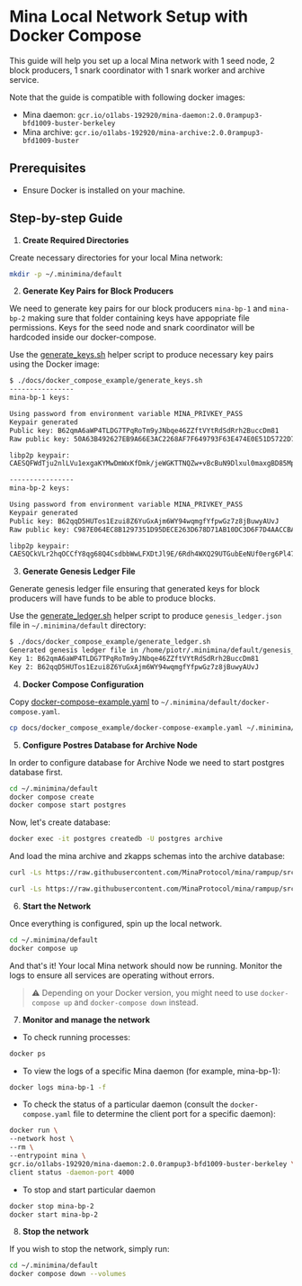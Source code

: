 # Mina Local Network Setup with Docker Compose

This guide will help you set up a local Mina network with 1 seed node, 2 block producers, 1 snark coordinator with 1 snark worker and archive service.

Note that the guide is compatible with following docker images:
 - Mina daemon: `gcr.io/o1labs-192920/mina-daemon:2.0.0rampup3-bfd1009-buster-berkeley`
 - Mina archive: `gcr.io/o1labs-192920/mina-archive:2.0.0rampup3-bfd1009-buster`

## Prerequisites

- Ensure Docker is installed on your machine.

## Step-by-step Guide

1. **Create Required Directories**

Create necessary directories for your local Mina network:

```bash
mkdir -p ~/.minimina/default
```

2. **Generate Key Pairs for Block Producers**

We need to generate key pairs for our block producers `mina-bp-1` and `mina-bp-2` making sure that folder containing keys have appopriate file permissions. Keys for the seed node and snark coordinator will be hardcoded inside our docker-compose.

Use the [generate_keys.sh](generate_keys.sh) helper script to produce necessary key pairs using the Docker image:

```bash
$ ./docs/docker_compose_example/generate_keys.sh
----------------
mina-bp-1 keys: 

Using password from environment variable MINA_PRIVKEY_PASS
Keypair generated
Public key: B62qmA6aWP4TLDG7TPqRoTm9yJNbqe46ZZftVYtRdSdRrh2BuccDm81
Raw public key: 50A63B492627EB9A66E3AC2268AF7F649793F63E474E0E51D5722D79D13D4591

libp2p keypair:
CAESQFWdTju2nlLVu1exgaKYMwDmWxKfDmk/jeWGKTTNQZw+vBcBuN9Dlxul0maxgBD85Mp4rYPuKmGNbXXTXk8+GWg=,CAESILwXAbjfQ5cbpdJmsYAQ/OTKeK2D7iphjW11015PPhlo,12D3KooWNUbARSnVbRyaNTuQYVuPZnCTx2A591h3AP1YUXkAc5JP

----------------
mina-bp-2 keys: 

Using password from environment variable MINA_PRIVKEY_PASS
Keypair generated
Public key: B62qqD5HUTos1Ezui8Z6YuGxAjm6WY94wqmgfYfpwGz7z8jBuwyAUvJ
Raw public key: C987E064EC8B1297351D95DECE263D678D71AB10DC3D6F7D4AACCBA259BCCC80

libp2p keypair:
CAESQCkVLr2hqOCCfY8qg68Q4CsdbbWwLFXDtJl9E/6Rdh4WXQ29UTGubEeNUf0erg6Pl47oi8oXqHHZv5QIqzkuVWE=,CAESIF0NvVExrmxHjVH9Hq4Oj5eO6IvKF6hx2b+UCKs5LlVh,12D3KooWG5cEeAm2JgaNdv8mZ4ivyLfpAdF4PHh7RarfRnZHNMqi
```

3. **Generate Genesis Ledger File**

Generate genesis ledger file ensuring that generated keys for block producers will have funds to be able to produce blocks.

Use the [generate_ledger.sh](generate_ledger.sh) helper script to produce `genesis_ledger.json` file in `~/.minimina/default` directory:

```bash
$ ./docs/docker_compose_example/generate_ledger.sh
Generated genesis ledger file in /home/piotr/.minimina/default/genesis_ledger.json including keys:
Key 1: B62qmA6aWP4TLDG7TPqRoTm9yJNbqe46ZZftVYtRdSdRrh2BuccDm81
Key 2: B62qqD5HUTos1Ezui8Z6YuGxAjm6WY94wqmgfYfpwGz7z8jBuwyAUvJ
```

4. **Docker Compose Configuration**

Copy [docker-compose-example.yaml](docker-compose-example.yaml) to `~/.minimina/default/docker-compose.yaml`.

```bash
cp docs/docker_compose_example/docker-compose-example.yaml ~/.minimina/default/docker-compose.yaml
```

5. **Configure Postres Database for Archive Node**

In order to configure database for Archive Node we need to start postgres database first.

```bash
cd ~/.minimina/default
docker compose create
docker compose start postgres
```

Now, let's create database:

```bash
docker exec -it postgres createdb -U postgres archive
```

And load the mina archive and zkapps schemas into the archive database:

```bash
curl -Ls https://raw.githubusercontent.com/MinaProtocol/mina/rampup/src/app/archive/create_schema.sql | docker exec -i postgres psql -U postgres -d archive

curl -Ls https://raw.githubusercontent.com/MinaProtocol/mina/rampup/src/app/archive/zkapp_tables.sql | docker exec -i postgres psql -U postgres -d archive
```

6. **Start the Network**

Once everything is configured, spin up the local network.

```bash
cd ~/.minimina/default
docker compose up
```

And that's it! Your local Mina network should now be running. Monitor the logs to ensure all services are operating without errors.

> ⚠️ Depending on your Docker version, you might need to use `docker-compose up` and `docker-compose down` instead.

7. **Monitor and manage the network**

- To check running processes:

```bash
docker ps
```

- To view the logs of a specific Mina daemon (for example, mina-bp-1):

```bash
docker logs mina-bp-1 -f
```

- To check the status of a particular daemon (consult the `docker-compose.yaml` file to determine the client port for a specific daemon):

```bash
docker run \
--network host \
--rm \
--entrypoint mina \
gcr.io/o1labs-192920/mina-daemon:2.0.0rampup3-bfd1009-buster-berkeley \
client status -daemon-port 4000
```

- To stop and start particular daemon

```bash
docker stop mina-bp-2
docker start mina-bp-2
```

8. **Stop the network**

If you wish to stop the network, simply run:

```bash
cd ~/.minimina/default
docker compose down --volumes
```
